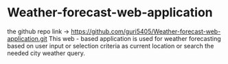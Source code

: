 # Weather-forecast-web-application
the github repo link -> https://github.com/guri5405/Weather-forecast-web-application.git
This web - based application is used for weather forecasting based on user input or selection criteria as current location or search the needed city weather query.
